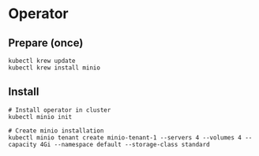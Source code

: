 # Operator

## Prepare (once)
```
kubectl krew update
kubectl krew install minio
```

## Install
```
# Install operator in cluster
kubectl minio init

# Create minio installation
kubectl minio tenant create minio-tenant-1 --servers 4 --volumes 4 --capacity 4Gi --namespace default --storage-class standard
```
